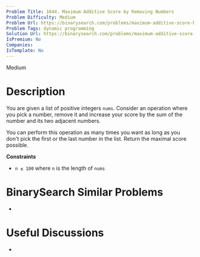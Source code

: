 ```yaml
---
Problem Title: 1044. Maximum Additive Score by Removing Numbers
Problem Difficulty: Medium
Problem Url: https://binarysearch.com/problems/maximum-additive-score-by-removing-numbers/
Problem Tags: dynamic programming
Solution Url: https://binarysearch.com/problems/maximum-additive-score-by-removing-numbers/solutions/
IsPremium: No
Companies: 
IsTemplate: No
---
```


<span style="color: ;">Medium</span>

# Description

You are given a list of positive integers `nums`. Consider an operation where you pick a number, remove it and increase your score by the sum of the number and its two adjacent numbers.

You can perform this operation as many times you want as long as you don't pick the first or the last number in the list. Return the maximal score possible.

**Constraints**
- `n ≤ 100` where `n` is the length of `nums`

# BinarySearch Similar Problems

- []()

# Useful Discussions

- []()
